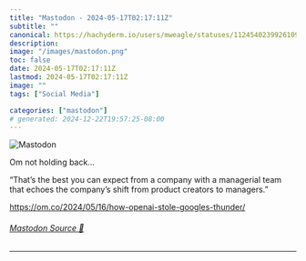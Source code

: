 ```yaml
---
title: "Mastodon - 2024-05-17T02:17:11Z"
subtitle: ""
canonical: https://hachyderm.io/users/mweagle/statuses/112454023992610920
description:
image: "/images/mastodon.png"
toc: false
date: 2024-05-17T02:17:11Z
lastmod: 2024-05-17T02:17:11Z
image: ""
tags: ["Social Media"]

categories: ["mastodon"]
# generated: 2024-12-22T19:57:25-08:00
---
```

![Mastodon](/images/mastodon.png)

<p>Om not holding back…</p><p>“That’s the best you can expect from a company with a managerial team that echoes the company’s shift from product creators to managers.”</p><p><a href="https://om.co/2024/05/16/how-openai-stole-googles-thunder/" target="_blank" rel="nofollow noopener noreferrer" translate="no"><span class="invisible">https://</span><span class="ellipsis">om.co/2024/05/16/how-openai-st</span><span class="invisible">ole-googles-thunder/</span></a></p>


###### [Mastodon Source 🐘](https://hachyderm.io/@mweagle/112454023992610920)

___
